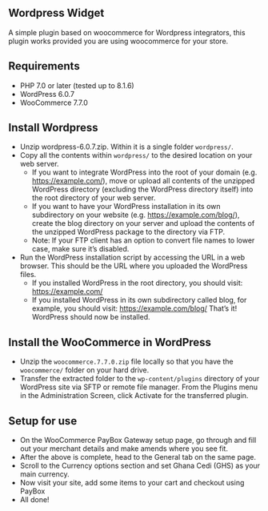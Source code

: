 ## Wordpress Widget
A simple plugin based on woocommerce for Wordpress integrators, this plugin works provided you are using woocommerce for your store.

## Requirements
- PHP 7.0 or later (tested up to 8.1.6)
- WordPress 6.0.7
- WooCommerce 7.7.0

## Install Wordpress
- Unzip wordpress-6.0.7.zip. Within it is a single folder `wordpress/`.
- Copy all the contents within `wordpress/` to the desired location on your web server.
    - If you want to integrate WordPress into the root of your domain (e.g. https://example.com/), move or upload all contents of the unzipped WordPress directory (excluding the WordPress directory itself) into the root directory of your web server.
    - If you want to have your WordPress installation in its own subdirectory on your website (e.g. https://example.com/blog/), create the blog directory on your server and upload the contents of the unzipped WordPress package to the directory via FTP.
    - Note: If your FTP client has an option to convert file names to lower case, make sure it’s disabled.
- Run the WordPress installation script by accessing the URL in a web browser. This should be the URL where you uploaded the WordPress files.
    - If you installed WordPress in the root directory, you should visit: https://example.com/
    - If you installed WordPress in its own subdirectory called blog, for example, you should visit: https://example.com/blog/
That’s it! WordPress should now be installed.

## Install the WooCommerce in WordPress
- Unzip the `woocommerce.7.7.0.zip` file locally so that you have the `woocommerce/` folder on your hard drive.
- Transfer the extracted folder to the `wp-content/plugins` directory of your WordPress site via SFTP or remote file manager.
From the Plugins menu in the Administration Screen, click Activate for the transferred plugin.

## Setup for use
- On the WooCommerce PayBox Gateway setup page, go through and fill out your merchant details and make amends where you see fit.
- After the above is complete, head to the General tab on the same page.
- Scroll to the Currency options section and set Ghana Cedi (GHS) as your main currency.
- Now visit your site, add some items to your cart and checkout using PayBox
- All done!